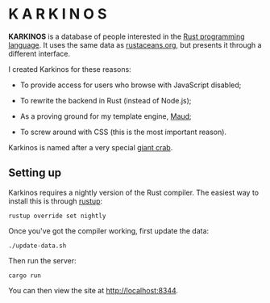 # K A R K I N O S

**KARKINOS** is a database of people interested in the [Rust programming language][Rust]. It uses the same data as [rustaceans.org], but presents it through a different interface.

I created Karkinos for these reasons:

- To provide access for users who browse with JavaScript disabled;

- To rewrite the backend in Rust (instead of Node.js);

- As a proving ground for my template engine, [Maud];

- To screw around with CSS (this is the most important reason).

Karkinos is named after a very special [giant crab].

[Rust]: https://www.rust-lang.org
[rustaceans.org]: http://rustaceans.org
[Maud]: https://github.com/lfairy
[giant crab]: https://en.wikipedia.org/wiki/Cancer_(constellation)#Names


## Setting up

Karkinos requires a nightly version of the Rust compiler. The easiest way to install this is through [rustup]:

    rustup override set nightly

[rustup]: https://rustup.rs/

Once you've got the compiler working, first update the data:

    ./update-data.sh

Then run the server:

    cargo run

You can then view the site at <http://localhost:8344>.
